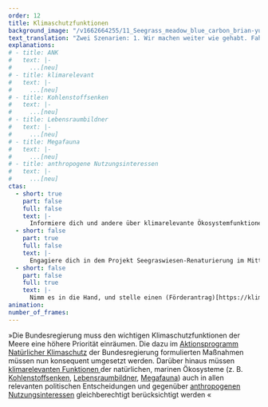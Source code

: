 ```yaml
---
order: 12
title: Klimaschutzfunktionen
background_image: "/v1662664255/11_Seegrass_meadow_blue_carbon_brian-yurasits-unsplash_ciwu2j_vokl0v.jpg#6fffd2"
text_translation: "Zwei Szenarien: 1. Wir machen weiter wie gehabt. Fahren Thunfisch essend mit dem Kreuzfahrtschiff über die Meere. Zu unserer Rechten Ölplattformen. Zur Linken militärische Sperrgebiete. In ein paar Jahren geht uns die Luft zum Atmen aus, unser Zuhause wird überflutet und Trinkwasser wird knapp. 2. Wir sitzen mit einem Algenburger am Strand, vor uns das mit Seegras bewachsene Watt. Bis zum Horizont ein friedvolles Meer."
explanations:
# - title: ANK
#   text: |-
#     ...[neu]
# - title: klimarelevant
#   text: |-
#     ...[neu]
# - title: Kohlenstoffsenken
#   text: |-
#     ...[neu]
# - title: Lebensraumbildner
#   text: |-
#     ...[neu]
# - title: Megafauna
#   text: |-
#     ...[neu]
# - title: anthropogene Nutzungsinteressen
#   text: |-
#     ...[neu]
ctas:
  - short: true
    part: false
    full: false
    text: |-
      Informiere dich und andere über klimarelevante Ökosystemfunktionen z. B. Kohlenstoffsenken und Lebensraumbildner, zum Beispiel (hier)[https://www.rifs-potsdam.de/de/news/klima-und-meere-gemeinsam-schuetzen-politikempfehlungen-fuer-deutschland].
  - short: false
    part: true
    full: false
    text: |-
      Engagiere dich in dem Projekt Seegraswiesen-Renaturierung im Mittelmeer: (Die Meeresgärtner)[https://www.stiftung-meeresschutz.org/themen/aktionstipps/seegras-renaturierung-wie-urlauber-helfen-koennen/] der Deutschen Stiftung Meeresschutz .
  - short: false
    part: false
    full: true
    text: |-
      Nimm es in die Hand, und stelle einen (Förderantrag)[https://klimastiftung-mv.de/projekte/aufforstung-von-seegraswiesen/], um aktiv und selbstwirksam Seegraswiesen aufzuforsten und zu schützen.
animation:
number_of_frames:
---
```


»Die Bundesregierung muss den wichtigen Klimaschutzfunktionen der Meere eine höhere Priorität einräumen. Die dazu im [Aktionsprogramm Natürlicher Klimaschutz](# "ANK") der Bundesregierung formulierten Maßnahmen müssen nun konsequent umgesetzt werden. Darüber hinaus müssen [klimarelevanten Funktionen ](# "klimarelevant")der natürlichen, marinen Ökosysteme (z. B. [Kohlenstoffsenken](# "Kohlenstoffsenken"), [Lebensraumbildner](# "Lebensraumbildner"), [Megafauna](# "Megafauna")) auch in allen relevanten politischen Entscheidungen und gegenüber [anthropogenen Nutzungsinteressen](# "anthropogene Nutzungsinteressen") gleichberechtigt berücksichtigt werden «
